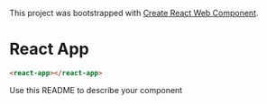 This project was bootstrapped with [Create React Web Component](https://github.com/Silind-Software/create-react-web-component).

# React App
> 

```html
<react-app></react-app>
```

Use this README to describe your component